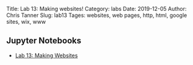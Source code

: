 Title: Lab 13: Making websites!
Category: labs
Date: 2019-12-05
Author: Chris Tanner
Slug: lab13
Tages: websites, web pages, http, html, google sites, wix, www

## Jupyter Notebooks
- [Lab 13: Making Websites]({filename}notes/cs109a_Lab13_Websites.ipynb)